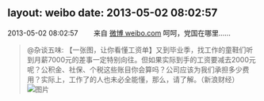 layout: weibo
date: 2013-05-02 08:02:57
---
2013-05-02 08:02:57  &nbsp;&nbsp;&nbsp;&nbsp;&nbsp;&nbsp; 来自 <a href="http://weibo.com/" rel="nofollow">微博 weibo.com</a>
呵呵，党国在哪里……
>  @杂谈五味: 【一张图，让你看懂工资单】又到毕业季，找工作的童鞋们听到月薪7000元的差事一定特别向往。但如果实际到手的工资要减去2000元呢？公积金、社保、个税这些账目你会算吗？公司应该为我们承担多少费用？实际上，工作了的人也未必全能懂，那么，请了解。（新浪财经） ​​​
>  ![图片](https://ww2.sinaimg.cn/large/a083bd2bjw1e3q4cm20o8j.jpg)
